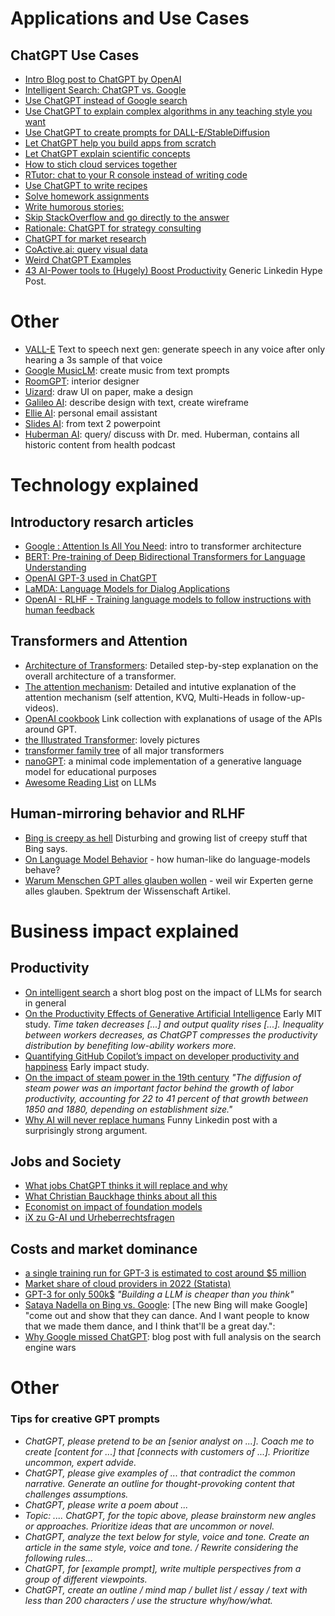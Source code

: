 

# Applications and Use Cases

## ChatGPT Use Cases

* [Intro Blog post to ChatGPT by OpenAI](https://openai.com/blog/chatgpt/)
* [Intelligent Search: ChatGPT vs. Google](https://www.bvp.com/atlas/entering-the-era-of-intelligent-search)
* [Use ChatGPT instead of Google search](https://lnkd.in/eBNbEpJH)
* [Use ChatGPT to explain complex algorithms in any teaching style you want](https://lnkd.in/eVK3N9hP)
* [Use ChatGPT to create prompts for DALL-E/StableDiffusion](https://lnkd.in/e9f-Zmbj)
* [Let ChatGPT help you build apps from scratch](https://lnkd.in/e5zdsNpb)
* [Let ChatGPT explain scientific concepts](https://lnkd.in/efHU_yHC)
* [How to stich cloud services together](https://lnkd.in/e3dGQYVM)
* [RTutor: chat to your R console instead of writing code](https://rtutor.ai/)
* [Use ChatGPT to write recipes](https://lnkd.in/ecpAkFz8])
* [Solve homework assignments](https://lnkd.in/eZ5tJdcs)
* [Write humorous stories:](https://lnkd.in/etRed_zg)
* [Skip StackOverflow and go directly to the answer](https://lnkd.in/er9YtxWj)
* [Rationale: ChatGPT for strategy consulting](https://rationale.jina.ai/)
* [ChatGPT for market research](https://www.linkedin.com/posts/andygraytg_market-research-done-in-minutes-when-i-activity-7015655793504960512-_GhC?utm_source=share&utm_medium=member_desktop)
* [CoActive.ai: query visual data](https://coactive.ai/)
* [Weird ChatGPT Examples](https://www.linkedin.com/feed/update/urn:li:activity:7011366778140332032/)
* [43 AI-Power tools to (Hugely) Boost Productivity](https://www.linkedin.com/posts/samuel-szuchan_43-ai-powered-tools-to-hugely-boost-productivity-activity-7018928216769740802-hMBb?utm_source=share&utm_medium=member_desktop) Generic Linkedin Hype Post.

# Other

* [VALL-E](https://valle-demo.github.io/) Text to speech next gen: generate speech in any voice after only hearing a 3s sample of that voice 
* [Google MusicLM](https://google-research.github.io/seanet/musiclm/examples/): create music from text prompts
* [RoomGPT](http://roomgpt.io): interior designer
* [Uizard](https://uizard.io): draw UI on paper, make a design
* [Galileo AI](https://www.usegalileo.ai): describe design with text, create wireframe
* [Ellie AI](https://www.ellie.ai): personal email assistant
* [Slides AI](https://www.slidesai.io): from text 2 powerpoint
* [Huberman AI](https://huberman.rile.yt): query/ discuss with Dr. med. Huberman, contains all historic content from health podcast


# Technology explained

## Introductory resarch articles
* [Google : Attention Is All You Need](https://arxiv.org/pdf/1706.03762.pdf): intro to transformer architecture 
* [BERT: Pre-training of Deep Bidirectional Transformers for Language Understanding](https://arxiv.org/pdf/1810.04805.pdf)
* [OpenAI GPT-3 used in ChatGPT](https://arxiv.org/pdf/2005.14165.pdf)
* [LaMDA: Language Models for Dialog Applications](https://arxiv.org/pdf/2201.08239.pdf)
* [OpenAI - RLHF - Training language models to follow instructions with human feedback](https://arxiv.org/abs/2203.02155)


## Transformers and Attention

* [Architecture of Transformers](https://www.youtube.com/watch?v=4Bdc55j80l8): Detailed step-by-step explanation on the overall architecture of a transformer.
* [The attention mechanism](https://www.youtube.com/watch?v=yGTUuEx3GkA): Detailed and intutive explanation of the attention mechanism (self attention, KVQ, Multi-Heads in follow-up-videos).
* [OpenAI cookbook](https://github.com/openai/openai-cookbook) Link collection with explanations of usage of the APIs around GPT.
* [the Illustrated Transformer](http://jalammar.github.io/illustrated-transformer/): lovely pictures
* [transformer family tree](https://amatriain.net/blog/transformer-models-an-introduction-and-catalog-2d1e9039f376/) of all major transformers
* [nanoGPT](https://github.com/karpathy/nanoGPT): a minimal code implementation of a generative language model for educational purposes
* [Awesome Reading List](https://sebastianraschka.com/blog/2023/llm-reading-list.html) on LLMs

## Human-mirroring behavior and RLHF

* [Bing is creepy as hell](https://www.lesswrong.com/posts/jtoPawEhLNXNxvgTT/bing-chat-is-blatantly-aggressively-misaligned?commentId=AAC8jKeDp6xqsZK2Kbut) Disturbing and growing list of creepy stuff that Bing says.
* [On Language Model Behavior](https://www.lesswrong.com/out?url=https%3A%2F%2Fwww.anthropic.com%2Fmodel-written-evals.pdf) - how human-like do language-models behave?
* [Warum Menschen GPT alles glauben wollen](https://www.spektrum.de/news/maschinelles-lernen-chatgpt-wird-immer-plappern/2090727) - weil wir Experten gerne alles glauben. Spektrum der Wissenschaft Artikel.

# Business impact explained

## Productivity 

* [On intelligent search](https://www.bvp.com/atlas/entering-the-era-of-intelligent-search) a short blog post on the impact of LLMs for search in general
* [On the Productivity Effects of
Generative Artificial Intelligence](https://economics.mit.edu/sites/default/files/inline-files/Noy_Zhang_1.pdf) Early MIT study.  _Time taken
decreases [...] and output quality rises [...]. Inequality between workers decreases, as ChatGPT compresses the productivity distribution by benefiting low-ability workers more._
* [Quantifying GitHub Copilot’s impact on developer productivity and happiness](https://github.blog/2022-09-07-research-quantifying-github-copilots-impact-on-developer-productivity-and-happiness/) Early impact study.
* [On the impact of steam power in the 19th century](https://www.nber.org/papers/w11931) _"The diffusion of steam power was an important factor behind the growth of labor productivity, accounting for 22 to 41 percent of that growth between 1850 and 1880, depending on establishment size."_
* [Why AI will never replace humans](https://www.linkedin.com/posts/johnlombela_artificialintelligence-chatgpt-activity-7021088937976733696-h2ow?utm_source=share&utm_medium=member_desktop) Funny Linkedin post with a surprisingly strong argument.


## Jobs and Society

* [What jobs ChatGPT thinks it will replace and why](https://media.licdn.com/dms/image/C4E22AQF4Tnu_NfHoAA/feedshare-shrink_800/0/1676873800067?e=1681344000&v=beta&t=HQqqr7dV1qm1kh8jtHjNmKplkAIFc6dFvQ_5I3AlIgg)
* [What Christian Bauckhage thinks about all this](https://machinelearning-blog.de/ml-grundlagen/talking-about-chatgpt/)
* [Economist on impact of foundation models](https://www.economist.com/interactive/briefing/2022/06/11/huge-foundation-models-are-turbo-charging-ai-progress)
*  [iX zu G-AI und Urheberrechtsfragen](https://www.heise.de/meinung/KI-Generatoren-und-die-Disruption-des-Urheberrechts-aus-Sicht-eines-Juristen-7526226.html)

## Costs and market dominance

* [a single training run for GPT-3 is estimated to cost around $5 million](https://research.aimultiple.com/large-language-model-training/)
* [Market share of cloud providers in 2022 (Statista)](https://www.statista.com/chart/18819/worldwide-market-share-of-leading-cloud-infrastructure-service-providers/)
* [GPT-3 for only 500k$](https://www.mosaicml.com/blog/gpt-3-quality-for-500k) _"Building a LLM is cheaper than you think"_
* [Sataya Nadella on Bing vs. Google](https://www.businessinsider.com/microsoft-ceo-new-bing-making-google-show-can-dance-bard-2023-2?op=1): [The new Bing will make Google] "come out and show that they can dance. And I want people to know that we made them dance, and I think that'll be a great day.":
* [Why Google missed ChatGPT](https://www.bigtechnology.com/p/why-google-missed-chatgpt): blog post with full analysis on the search engine wars

# Other 


### Tips for creative GPT prompts

* _ChatGPT, please pretend to be an [senior analyst on ...]. Coach me to create [content for ...] that [connects with customers of ...]. Prioritize uncommon, expert advide._
* _ChatGPT, please give examples of ... that contradict the common narrative. Generate an outline for thought-provoking content that challenges assumptions._
* _ChatGPT, please write a poem about ..._
* _Topic: .... ChatGPT, for the topic above, please brainstorm new angles or approaches. Prioritize ideas that are uncommon or novel._
* _ChatGPT, analyze the text below for style, voice and tone. Create an article in the same style, voice and tone. / Rewrite considering the following rules..._
* _ChatGPT, for [example prompt], write multiple perspectives from a group of different viewpoints._
* _ChatGPT, create an outline / mind map / bullet list / essay / text with less than 200 characters / use the structure why/how/what._
